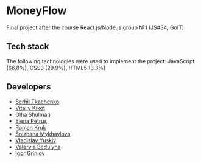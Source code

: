 # MoneyFlow

Final project after the course React.js/Node.js group №1 (JS#34, GoIT).

## Tech stack

The following technologies were used to implement the project: JavaScript (66.8%), CSS3 (29.9%), HTML5 (3.3%)

## Developers

- [Serhii Tkachenko](https://www.linkedin.com/in/serhii-tkachenko-28075821b/)
- [Vitaliy Kikot](https://www.linkedin.com/in/vitaliy-kikot-241618211/)
- [Olha Shulman](https://www.linkedin.com/in/olga-shulman-48384a173/)
- [Elena Petrus](https://www.linkedin.com/in/elena-petrus-bb9038212/)
- [Roman Kruk](https://www.linkedin.com/in/roman-kruk-b84045221/)
- [Snizhana Mykhaylova](https://www.linkedin.com/in/snizhana-mykhaylova/)
- [Vladislav Yuskiv](https://www.linkedin.com/in/%D0%B2%D0%BB%D0%B0%D0%B4%D0%B8%D1%81%D0%BB%D0%B0%D0%B2-%D1%8E%D1%81%D1%8C%D0%BA%D1%96%D0%B2-565a64230/)
- [Valeryia Bedulyna](https://www.linkedin.com/in/valeriia-liferova-3b1656221/)
- [Igor Griniov](https://www.linkedin.com/in/igor-griniov-a94b3a211/)
